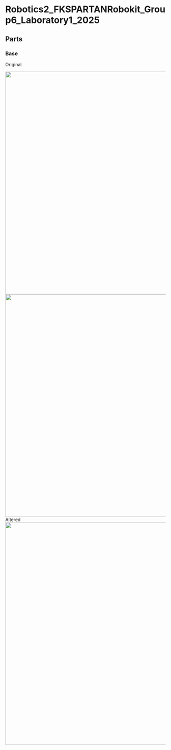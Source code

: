# Robotics2_FKSPARTANRobokit_Group6_Laboratory1_2025

## Parts
### Base
Original

<img src="https://github.com/user-attachments/assets/f9d540e8-24b1-4d78-85bc-36a846af2adf" width=900 height=700><img src="https://github.com/user-attachments/assets/b025f74a-c020-44c8-8f28-ee80d0fe7197" width=900 height=700>
Altered
<img src="https://github.com/user-attachments/assets/b025f74a-c020-44c8-8f28-ee80d0fe7197" width=900 height=700>
